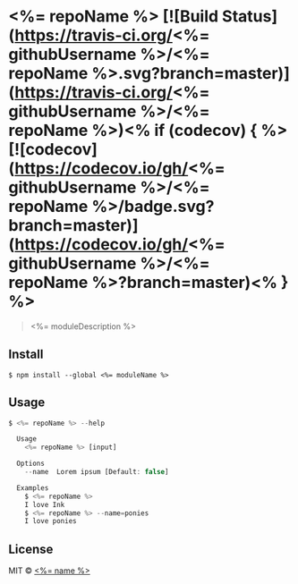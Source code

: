 # <%= repoName %> [![Build Status](https://travis-ci.org/<%= githubUsername %>/<%= repoName %>.svg?branch=master)](https://travis-ci.org/<%= githubUsername %>/<%= repoName %>)<% if (codecov) { %> [![codecov](https://codecov.io/gh/<%= githubUsername %>/<%= repoName %>/badge.svg?branch=master)](https://codecov.io/gh/<%= githubUsername %>/<%= repoName %>?branch=master)<% } %>

> <%= moduleDescription %>


## Install

```
$ npm install --global <%= moduleName %>
```


## Usage

```js
$ <%= repoName %> --help

  Usage
    <%= repoName %> [input]

  Options
    --name  Lorem ipsum [Default: false]

  Examples
    $ <%= repoName %>
    I love Ink
    $ <%= repoName %> --name=ponies
    I love ponies
```


## License

MIT © [<%= name %>](<%= website %>)
